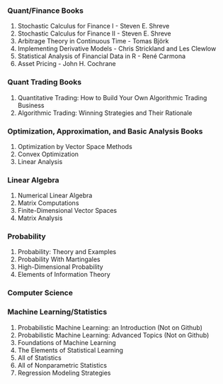 ### Quant/Finance Books
1) Stochastic Calculus for Finance I - Steven E. Shreve
2) Stochastic Calculus for Finance II - Steven E. Shreve
3) Arbitrage Theory in Continuous Time - Tomas Björk
4) Implementing Derivative Models - Chris Strickland and Les Clewlow
5) Statistical Analysis of Financial Data in R - René Carmona
6) Asset Pricing - John H. Cochrane

### Quant Trading Books
1) Quantitative Trading: How to Build Your Own Algorithmic Trading Business
2) Algorithmic Trading: Winning Strategies and Their Rationale

### Optimization, Approximation, and Basic Analysis Books
1) Optimization by Vector Space Methods
2) Convex Optimization
3) Linear Analysis

### Linear Algebra
1) Numerical Linear Algebra
2) Matrix Computations
3) Finite-Dimensional Vector Spaces
4) Matrix Analysis

### Probability
1) Probability: Theory and Examples
2) Probability With Martingales
3) High-Dimensional Probability
4) Elements of Information Theory

### Computer Science

### Machine Learning/Statistics
1) Probabilistic Machine Learning: an Introduction (Not on Github)
2) Probabilistic Machine Learning: Advanced Topics (Not on Github)
3) Foundations of Machine Learning
4) The Elements of Statistical Learning
5) All of Statistics
6) All of Nonparametric Statistics
7) Regression Modeling Strategies
